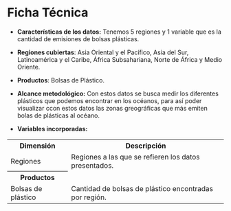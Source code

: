 # Ficha Técnica 

- **Características de los datos:** Tenemos 5 regiones y 1 variable que es la cantidad de emisiones de bolsas plásticas.

- **Regiones cubiertas**: Asia Oriental y el Pacífico, Asia del Sur, Latinoamérica y el Caribe, África Subsahariana, Norte de África y Medio Oriente.
- **Productos**: Bolsas de Plástico.

- **Alcance metodológico:** 
Con estos datos se busca medir los diferentes plásticos que podemos encontrar en los océanos, para así poder visualizar ccon estos datos las zonas greográficas que más emiten bolas de plásticas al océano.

- **Variables incorporadas:**        

 <table>
  <tr>
    <th>Dimensión</th>
    <th>Descripción</th>
  </tr>
  <tr>
    <td>Regiones</td>
    <td>Regiones a las que se refieren los datos presentados.</td>
  </tr>
  <tr>
  <tr>
    <th>Productos</th>
  <tr>
    <td>Bolsas de plástico</td>
    <td>Cantidad de bolsas de plástico encontradas por región.
  </tr>
</table>

